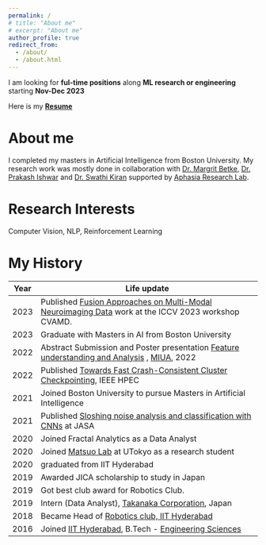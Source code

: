 ```yaml
---
permalink: /
# title: "About me"
# excerpt: "About me"
author_profile: true
redirect_from: 
  - /about/
  - /about.html
---
```


<!-- About Me
====== -->
I am looking for **ful-time positions** along **ML research or engineering** starting **Nov-Dec 2023**

Here is my [**Resume**](https://github.com/saurav717/saurav717.github.io/blob/master/_data/saurav-chennuri--s.pdf) 

# About me
I completed my masters in Artificial Intelligence from Boston University. My research work was mostly done in collaboration with [Dr. Margrit Betke](https://www.cs.bu.edu/faculty/betke/), [Dr. Prakash Ishwar](https://sites.bu.edu/pi/) and [Dr. Swathi Kiran](https://www.bu.edu/sargent/profile/swathi-kiran-ph-d-ccc-slp/) supported by [Aphasia Research Lab](https://www.bu.edu/aphasiaresearch/).


Research Interests
======
Computer Vision, NLP, Reinforcement Learning




My History
======


| Year      | Life update |
| ----------- | ----------- |
| 2023    | Published [Fusion Approaches on Multi-Modal Neuroimaging Data](https://openaccess.thecvf.com/content/ICCV2023W/CVAMD/papers/Chennuri_Fusion_Approaches_to_Predict_Post-Stroke_Aphasia_Severity_from_Multimodal_Neuroimaging_ICCVW_2023_paper.pdf) work at the ICCV 2023 workshop CVAMD.| 
| 2023    | Graduate with Masters in AI from Boston University |
| 2022      | Abstract Submission and Poster presentation [Feature understanding and Analysis](https://drive.google.com/drive/folders/1g7Lx0pfP39dUVCBgDXtNb2iSi1DnJipc) , [MIUA](https://www.miua2022.com/), 2022         |
| 2022      | Published [Towards Fast Crash-Consistent Cluster Checkpointing](https://ieeexplore.ieee.org/abstract/document/9926330), IEEE HPEC         |
| 2021   | Joined Boston University to pursue Masters in Artificial Intelligence         |
| 2021   | Published [Sloshing noise analysis and classification with CNNs](https://asa.scitation.org/doi/abs/10.1121/10.0004829) at JASA         |
| 2020      | Joined Fractal Analytics as a Data Analyst       |
| 2020   | Joined [Matsuo Lab]() at UTokyo as a research student        |
| 2020   | graduated from IIT Hyderabad        |
| 2019      | Awarded JICA scholarship to study in Japan       |
| 2019   |  Got best club award for Robotics Club.        |
| 2019      | Intern (Data Analyst), [Takanaka Corporation](https://www.takenaka.co.jp/takenaka_e/), Japan       |
| 2018   | Became Head of [Robotics club, IIT Hyderabad](https://scitech-iith.netlify.app/)        |
| 2016      | Joined [IIT Hyderabad](https://iith.ac.in/), B.Tech - [Engineering Sciences](https://es.iith.ac.in/)   |




